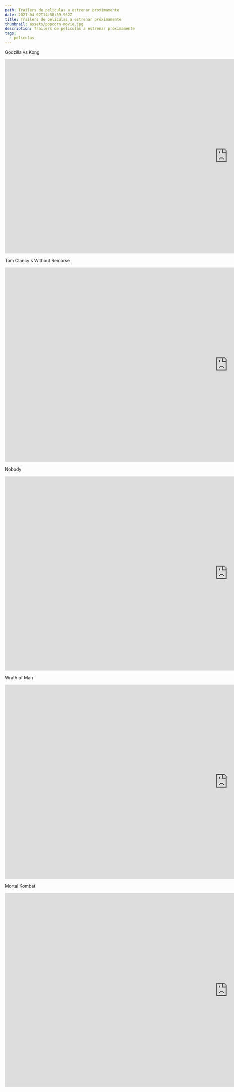 ```yaml
---
path: Trailers de peliculas a estrenar proximamente
date: 2021-04-02T14:58:59.962Z
title: Trailers de peliculas a estrenar próximamente
thumbnail: assets/popcorn-movie.jpg
description: Trailers de peliculas a estrenar próximamente
tags:
  - peliculas
---
```

Godzilla vs Kong

<iframe width="1424" height="620" src="https://www.youtube.com/embed/ft6S6CanwWA" title="YouTube video player" frameborder="0" allow="accelerometer; autoplay; clipboard-write; encrypted-media; gyroscope; picture-in-picture" allowfullscreen></iframe>

Tom Clancy's Without Remorse

<iframe width="1424" height="620" src="https://www.youtube.com/embed/qI5q3xosdJI" title="YouTube video player" frameborder="0" allow="accelerometer; autoplay; clipboard-write; encrypted-media; gyroscope; picture-in-picture" allowfullscreen></iframe>

Nobody

<iframe width="1424" height="620" src="https://www.youtube.com/embed/nPyShBGvjbc" title="YouTube video player" frameborder="0" allow="accelerometer; autoplay; clipboard-write; encrypted-media; gyroscope; picture-in-picture" allowfullscreen></iframe>

Wrath of Man

<iframe width="1424" height="620" src="https://www.youtube.com/embed/TKTK_ByzxZo" title="YouTube video player" frameborder="0" allow="accelerometer; autoplay; clipboard-write; encrypted-media; gyroscope; picture-in-picture" allowfullscreen></iframe>

Mortal Kombat

<iframe width="1424" height="620" src="https://www.youtube.com/embed/0xQZUpF6lxc" title="YouTube video player" frameborder="0" allow="accelerometer; autoplay; clipboard-write; encrypted-media; gyroscope; picture-in-picture" allowfullscreen></iframe>